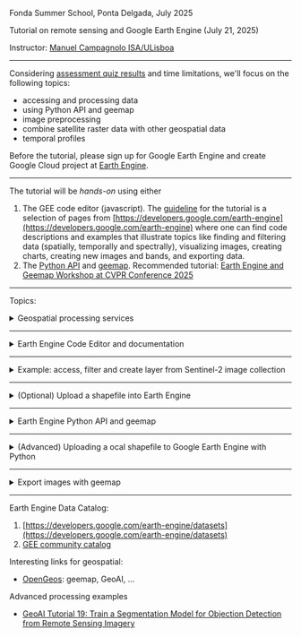 Fonda Summer School, Ponta Delgada, July 2025 

Tutorial on remote sensing and Google Earth Engine (July 21, 2025)

Instructor: [Manuel Campagnolo ISA/ULisboa](https://www.cienciavitae.pt//en/7F18-3B3C-06BB)

---

Considering [assessment quiz results](Student_Assessment_Quiz.pdf) and time limitations, we'll focus on the following topics:
- accessing and processing data
- using Python API and geemap
- image preprocessing 
- combine satellite raster data with other geospatial data
- temporal profiles 

Before the tutorial, please sign up for Google Earth Engine and create Google Cloud project at [Earth Engine](https://console.cloud.google.com/earth-engine/welcome ).

---

The tutorial will be *hands-on* using either 
1. The GEE code editor (javascript). The [guideline](tutorial_v1.pdf) for the tutorial is a selection of pages from [https://developers.google.com/earth-engine](https://developers.google.com/earth-engine) where one can find code descriptions and examples that illustrate topics like finding and filtering data (spatially, temporally and spectrally), visualizing images, creating charts, creating new images and bands, and exporting data.
2.  The [Python API](https://developers.google.com/earth-engine/tutorials/community/intro-to-python-api) and [geemap](https://geemap.org/). Recommended tutorial: [Earth Engine and Geemap Workshop at CVPR Conference 2025](https://www.youtube.com/watch?v=Us6MaBsL4cg)

---

Topics:

<details>
  
  <summary>Geospatial processing services</summary>
  
The GEE is one of several available **geospatial processing services** offering a public data catalog, compute infrastructure and geospatial APIs:
1. Google Earth Engine (Google Cloud)
2. Microsoft Planetary Computer (Azure)
3. Amazon Web Services (AWS) GeoSpatial Services
4. [Copernicus Data Space Ecosystem](https://jupyterhub.dataspace.copernicus.eu), mostly for Sentinel imagery
5. ...
</details>

---

<details>
  
  <summary>Earth Engine Code Editor and documentation</summary>

 The Code Editor provides the Earth Engine JavaScript client library plus:
 - Display of geographic data on the *Map*.
 - The `ui` package for creating user interfaces for Earth Engine apps
 - Other functions specific to the Code Editor (e.g. `print()`).

Scripts are written in *javascript* and uploaded data can either be stored in the user's Earth Engine account (up to 250 Mb) or in Google drive. The code editor is available at https://code.earthengine.google.com  

![Alt text](https://developers.google.com/static/earth-engine/images/Code_editor_diagram.png "Code editor")

**To do:** Access GEE code editor, check what is your project ID, and see how to access datasets at https://developers.google.com/earth-engine/datasets (or https://gee-community-catalog.org/)

</details>

---

<details>
  
  <summary>Example: access, filter and create layer from Sentinel-2 image collection</summary>
  
[Open script on GGE code editor](https://code.earthengine.google.com/307ecc36c256f4490beb4483e6797f40?noload=true)

The script accesses Sentinel-2, level 2A images and it filters by dates and by bounds: here, the region of interest `geometry` is a single point defined by its coordinates. All Sentinel-2 tiles that *intersect* the geometry are selected. `CLOUDY_PIXEL_PERCENTAGE` is an `Image` property and can be used to sort or filter the `ImageCollection`. Note that sorting the collection by the property `CLOUDY_PIXEL_PERCENTAGE` should be applied last since it is computationally more demanding. 

```
// ROI: in this case it is a single point determined by its longitude and latitude
var geometry = ee.Geometry.Point([-25.7, 37.8]);

// access image collection, filter for location and range of dates
// sort by percentage of clouds (most cloudier first)
var S2 = ee.ImageCollection('COPERNICUS/S2_SR_HARMONIZED')
                .filterBounds(geometry)
                .filterDate('2024-06-01', '2024-09-30')
                .select(['B8', 'B4', 'B3','B2'])
                .sort('CLOUDY_PIXEL_PERCENTAGE',true);

// center map; 16 is the zoom level; 17 would zoom in further
Map.centerObject(geometry, 12);

// add true color composite layer to the map
Map.addLayer(S2.first(), {bands: ['B4', 'B3', 'B2'], min: 0, max: 2500}, 'Sentinel-2 level 2A RGB=432');

// print to console
print(S2);
```

If you want to plot a false color composite, you can use instead
```
Map.addLayer(S2.first(), {bands: ['B8', 'B4', 'B3'], min: [0,0,0], max: [4500, 3500, 3500]}, 'Sentinel-2 level 2A RGB=843');
```
</details>

---

<details>
  
  <summary>(Optional) Upload a shapefile into Earth Engine</summary>

Often, you need to define your region of interest (ROI). This can be a single point which is easy to define on the code editor or it can be a complicated geometry that is available as a shapefile.

Let's suppose you want to upload you own shapefile so it become available for processing in GEE. Use your own shapefile or, if you prefer, download this shapefile that delineates the [Ponta Delgada county](saomiguel_counties_latlong_.zip). Note: This shapefile was created in Google Colab with this [script](create_shapefile_ponta_Delgada.ipynb), so it can be easily adapted.

1. Go to assets on the GEE code editor;
2. Click `New` and choose `Shape files`;
3. Select the files for the shapefile (either `.zip` or at least `.dbf`, `.prj`, `.shp` and `.shx`)
4. Click `Upload`
5. Go to `Tasks` and confirm that the table is *ingested*.

The asset should then become available in your Earth Engine `ASSETS`. It can be imported to the script and adapted into smth like:
```
// Import the vector asset as a FeatureCollection
var saoMiguelCounties = ee.FeatureCollection('projects/ee-my-mlc-math-isa-utl/assets/saomiguel_counties_latlong_');
```
(Optional) you can also:
```
// Center the map on São Miguel 
Map.centerObject(saoMiguelCounties, 12);
// Add the asset to the map
Map.addLayer(saoMiguelCounties, {}, 'São Miguel Counties');
```

</details>

---

<details>
  
  <summary>Earth Engine Python API and geemap</summary>

The open source Python Client library translate Earth Engine code into request objects sent to Earth Engine servers: 
  - `ee` package for formulating requests to Earth Engine. 
  - Export of data to Google Drive, Cloud Storage or Earth Engine assets.

To be able to use the Python API you need first to authenticate and initialize your project:
```
# Import the API
import ee
# Trigger the authentication flow.
ee.Authenticate()
# Initialize the library.
ee.Initialize(project='my-project') # replace 'my-project' by your own project ID
```

**To do**.  execute the notebook: [setup the Earth Engine Python API in Colab](https://github.com/google/earthengine-community/blob/master/guides/linked/ee-api-colab-setup.ipynb)

</details>

---

<details>
  
  <summary>(Advanced) Uploading a ocal shapefile to Google Earth Engine with Python</summary>

Directly uploading a shapefile from your local drive to Google Earth Engine as an asset cannot be done solely with `ee` or `geemap` in Python. However, an automated workflow is possible through a combination of Google Cloud Storage (GCS), the Earth Engine CLI, and Python scripting:
- geemap: Lets you visualize and manipulate shapefiles in-memory in Earth Engine FeatureCollections—great for immediate analysis but does not persist data as an Earth Engine asset for future use.
- Earth Engine Python API: Does not support direct asset upload from your local drive.
- Asset uploads: Must use either the web-based Asset Manager or automate the workflow via GCS and the Earth Engine CLI, both of which can be wrapped in Python scripts.

Note: `geemap` provides session-based (i.e. not persistent) tools to upload georeferenced data:
- `csv_to_ee`: convert a CSV containing point coordinates (latitude and longitude) into an Earth Engine FeatureCollection within your Python environment. Input: A CSV file (can be a local path or URL) that includes columns for latitude and longitude. Output: An in-memory Earth Engine FeatureCollection created from the CSV points. See https://geemap.org/notebooks/74_csv_to_points/
- `shp_to_ee`:  import a local shapefile and convert it into an Earth Engine FeatureCollection within a Python environment such as Jupyter Notebook. For advanced control (such as GeoDataFrame transformations), consider loading with geopandas and then converting using `geemap.gdf_to_ee`.

**To do**. Adapt the following code and execute to read a local shapefile and map it in your notebook.
```
countries_path = '/path/to/countries.shp'
countries_fc = geemap.shp_to_ee(countries_path)
Map = geemap.Map()
Map.addLayer(countries_fc, {}, 'Countries')
Map
```

This is especially useful for quickly bringing tabular point data into your Earth Engine workflow. The resulting FeatureCollection is not persisted as a Google Earth Engine asset; it is only available for use in your current Python or notebook session.


</details>

---


<details>
  
  <summary>Export images with geemap</summary>

**To do**: Execute [notebook to read and export images or image collections with geemap](https://geemap.org/notebooks/11_export_image/). 

Warning: You may run in in several errors when trying to execute the code. You must make some changes in the code to address the following issues.
1. You need to authenticate and initialize your project
  ```
  ee.Authenticate()
  ee.Initialize(project='my-project') # replace 'my-project' by your own project ID
  ```
2. Adapt `out_dir`. For instance `out_dir = '/content'` if you want to save the tif file to the Colab environment.
3. After your tif file is saved in the  Colab environment, you can either
- download manually to your local machine; or
- use `files.download` as in
  ```
  from google.colab import files
  files.download(filename) # local filename
  ```
4. File size limit. You can create a smaller file to export by setting the `scale` as in `geemap.ee_export_image_collection(collection, out_dir=out_dir, scale=1000)`

5. In section *Extract pixels as a Numpy array*, replace existing code by the following:
  ```
  import ee
  import geemap
  import numpy as np
  import matplotlib.pyplot as plt
  # read Harmonized Landsat Sentinel-2 (HLS)  image (resolution 30 m)
  img = ee.Image("NASA/HLS/HLSS30/v002/T12RXT_20240425T174911").select(["B4", "B5", "B6"])
  # define buffer within the image
  point=ee.Geometry.Point(-109.53, 29.19)
  aoi=point.buffer(10000)
  # create numpy array
  rgb_img = geemap.ee_to_numpy(img,region=aoi)
  print(rgb_img.shape)
  # Scale the data to [0, 255] to show as an RGB image.
  rgb_img_test = (255*(rgb_img[:, :, 0:3]-0.01)/0.18).astype("uint8")
  plt.imshow(rgb_img_test)
  plt.show()
  ```
</details>

---

Earth Engine Data Catalog:
1. [https://developers.google.com/earth-engine/datasets](https://developers.google.com/earth-engine/datasets)
2. [GEE community catalog](https://gee-community-catalog.org/)

Interesting links for geospatial:
- [OpenGeos](https://github.com/opengeos): geemap, GeoAI, ...

Advanced processing examples
- [GeoAI Tutorial 19: Train a Segmentation Model for Objection Detection from Remote Sensing Imagery](https://www.youtube.com/watch?v=l8DY166eAWI)
